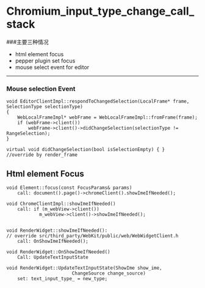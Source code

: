 # Chromium_input_type_change_call_stack
###主要三种情况
- html element focus
- pepper plugin set focus
- mouse select event for editor
---

### Mouse selection Event
```
void EditorClientImpl::respondToChangedSelection(LocalFrame* frame, SelectionType selectionType)
{
    WebLocalFrameImpl* webFrame = WebLocalFrameImpl::fromFrame(frame);
    if (webFrame->client())
        webFrame->client()->didChangeSelection(selectionType != RangeSelection);
}

virtual void didChangeSelection(bool isSelectionEmpty) { }
//override by render_frame
```


## Html element Focus
```
void Element::focus(const FocusParams& params)
    call: document().page()->chromeClient().showImeIfNeeded();

void ChromeClientImpl::showImeIfNeeded()
    call: if (m_webView->client())
            m_webView->client()->showImeIfNeeded();
        

void RenderWidget::showImeIfNeeded():
// override src/third_party/WebKit/public/web/WebWidgetClient.h	
    call: OnShowImeIfNeeded();

void RenderWidget::OnShowImeIfNeeded()
    Call: UpdateTextInputState
    
void RenderWidget::UpdateTextInputState(ShowIme show_ime,
                        ChangeSource change_source)
    set: text_input_type_ = new_type;
```






